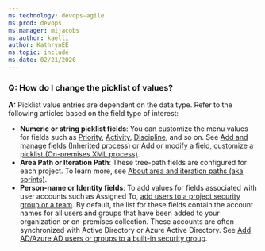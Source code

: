 ```yaml
---
ms.technology: devops-agile
ms.prod: devops
ms.manager: mijacobs
ms.author: kaelli
author: KathrynEE
ms.topic: include
ms.date: 02/21/2020
---
```


### Q: How do I change the picklist of values? 

**A:** Picklist value entries are dependent on the data type. Refer to the following articles based on the field type of interest:  
- **Numeric or string picklist fields**: You can customize the menu values for fields such as [Priority](/azure/devops/boards/queries/planning-ranking-priorities.md), [Activity](/azure/devops/boards/queries/query-numeric.md), [Discipline](/azure/devops/boards/queries/query-numeric.md), and so on. See [Add and manage fields (Inherited process)](/azure/devops/organizations/settings/work/customize-process-field) or [Add or modify a field, customize a picklist (On-premises XML process)](/azure/devops/reference/add-modify-field).  
- **Area Path or Iteration Path**: These tree-path fields are configured for each project. To learn more, see [About area and iteration paths (aka sprints)](/azure/devops/organizations/settings/about-areas-iterations).  
- **Person-name or Identity fields**: To add values for fields associated with user accounts such as Assigned To, [add users to a project security group or a team](/azure/devops/organizations/security/add-users-team-project.md). By default, the list for these fields contain the account names for all users and groups that have been added to your organization or on-premises collection. These accounts are often synchronized with Active Directory or Azure Active Directory. See [Add AD/Azure AD users or groups to a built-in security group](/azure/devops/organizations/security/add-ad-aad-built-in-security-groups).  
